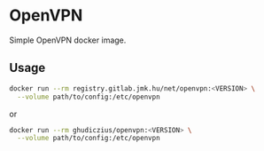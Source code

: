 # OpenVPN

Simple OpenVPN docker image.

## Usage

```sh
docker run --rm registry.gitlab.jmk.hu/net/openvpn:<VERSION> \
  --volume path/to/config:/etc/openvpn
```

or

```sh
docker run --rm ghudiczius/openvpn:<VERSION> \
  --volume path/to/config:/etc/openvpn
```
